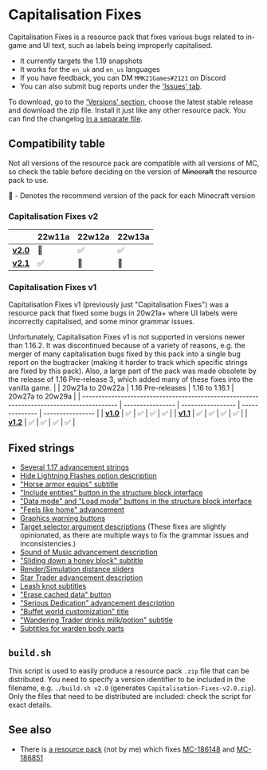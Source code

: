 # Capitalisation Fixes

Capitalisation Fixes is a resource pack that fixes various bugs related to in-game and UI text, such as labels being improperly capitalised.

- It currently targets the 1.19 snapshots
- It works for the `en_uk` and `en_us` languages
- If you have feedback, you can DM `MMK21Games#2121` on Discord
- You can also submit bug reports under the ['Issues' tab](https://github.com/MMK21Hub/Capitalisation-Fixes/issues).

To download, go to the ['Versions' section](https://github.com/MMK21Hub/Capitalisation-Fixes/releases), choose the latest stable release and download the zip file. Install it just like any other resource pack. You can find the changelog [in a separate file](Changelog.md).

## Compatibility table

Not all versions of the resource pack are compatible with all versions of MC, so check the table before deciding on the version of ~~Minecraft~~ the resource pack to use.

&#127775; - Denotes the recommend version of the pack for each Minecraft version

### Capitalisation Fixes v2

|                                                                                | 22w11a    | 22w12a    | 22w13a    |
| ------------------------------------------------------------------------------ | --------- | --------- | --------- |
| **[v2.0](https://github.com/MMK21Hub/Capitalisation-Fixes/releases/tag/v2.0)** | &#127775; | &#9989;   | &#9989;   |
| **[v2.1](https://github.com/MMK21Hub/Capitalisation-Fixes/releases/tag/v2.1)** | &#9989;   | &#127775; | &#127775; |

### Capitalisation Fixes v1

Capitalisation Fixes v1 (previously just "Capitalisation Fixes") was a resource pack that fixed some bugs in 20w21a+ where UI labels were incorrectly capitalised, and some minor grammar issues.

Unfortunately, Capitalisation Fixes v1 is not supported in versions newer than 1.16.2. It was discontinued because of a variety of reasons, e.g. the merger of many capitalisation bugs fixed by this pack into a single bug report on the bugtracker (making it harder to track which specific strings are fixed by this pack). Also, a large part of the pack was made obsolete by the release of 1.16 Pre-release 3, which added many of these fixes into the vanilla game.
|                                                                                           | 20w21a to 20w22a | 1.16 Pre-releases | 1.16 to 1.16.1 | 20w27a to 20w29a |
| ----------------------------------------------------------------------------------------- | ---------------- | ----------------- | -------------- | ---------------- |
| **[v1.0](https://github.com/MMK21Hub/Capitalisation-Fixes/blob/master/Changelog.md#v10)** | &#9989;          | &#9989;           | &#9989;        | &#9989;          |
| **[v1.1](https://github.com/MMK21Hub/Capitalisation-Fixes/blob/master/Changelog.md#v11)** | &#9989;          | &#9989;           | &#9989;        | &#9989;          |
| **[v1.2](https://github.com/MMK21Hub/Capitalisation-Fixes/blob/master/Changelog.md#v12)** | &#9989;          | &#9989;           | &#9989;        | &#9989;          |

## Fixed strings

- [Several 1.17 advancement strings](https://bugs.mojang.com/browse/MC-226430)
- [Hide Lightning Flashes option description](https://bugs.mojang.com/browse/MC-236606)
- ["Horse armor equips" subtitle](https://bugs.mojang.com/browse/MC-219541)
- ["Include entities" button in the structure block interface](https://bugs.mojang.com/browse/MC-195781)
- ["Data mode" and "Load mode" buttons in the structure block interface](https://bugs.mojang.com/browse/MC-195780)
- ["Feels like home" advancement](https://bugs.mojang.com/browse/MC-237920)
- [Graphics warning buttons](https://bugs.mojang.com/browse/MC-220096)
- [Target selector argument descriptions](https://bugs.mojang.com/browse/MC-128972) (These fixes are slightly opinionated, as there are multiple ways to fix the grammar issues and inconsistencies.)
- [Sound of Music advancement description](https://bugs.mojang.com/browse/MC-237922)
- ["Sliding down a honey block" subtitle](https://bugs.mojang.com/browse/MC-206779)
- [Render/Simulation distance sliders](https://bugs.mojang.com/browse/MC-237590)
- [Star Trader advancement description](https://bugs.mojang.com/browse/MC-237924)
- [Leash knot subtitles](https://bugs.mojang.com/browse/MC-206548)
- ["Erase cached data" button](https://bugs.mojang.com/browse/MC-244721)
- ["Serious Dedication" advancement description](https://bugs.mojang.com/browse/MC-231458)
- ["Buffet world customization" title](https://bugs.mojang.com/browse/MC-222876)
- ["Wandering Trader drinks milk/potion" subtitle](https://bugs.mojang.com/browse/MC-219533)
- [Subtitles for warden body parts](https://bugs.mojang.com/browse/MC-249422)

## `build.sh`

This script is used to easily produce a resource pack `.zip` file that can be distributed. You need to specify a version identifier to be included in the filename, e.g. `./build.sh v2.0` (generates `Capitalisation-Fixes-v2.0.zip`). Only the files that need to be distributed are included: check the script for exact details.

## See also

- There is [a resource pack](https://bugs.mojang.com/browse/MC-186148?focusedCommentId=714784&page=com.atlassian.jira.plugin.system.issuetabpanels:comment-tabpanel#comment-714784) (not by me) which fixes [MC-186148](https://bugs.mojang.com/browse/MC-186148 "\"death.attack.witherSkull.item\" displays raw translation string \(is untranslated\)") and [MC-186851](https://bugs.mojang.com/browse/MC-186851 "\"death.attack.sting.item\" displays raw translation string \(is untranslated\)")
